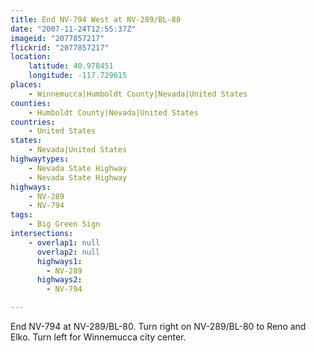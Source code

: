 ```yaml
---
title: End NV-794 West at NV-289/BL-80
date: "2007-11-24T12:55:37Z"
imageid: "2077857217"
flickrid: "2077857217"
location:
    latitude: 40.978451
    longitude: -117.729615
places:
    - Winnemucca|Humboldt County|Nevada|United States
counties:
    - Humboldt County|Nevada|United States
countries:
    - United States
states:
    - Nevada|United States
highwaytypes:
    - Nevada State Highway
    - Nevada State Highway
highways:
    - NV-289
    - NV-794
tags:
    - Big Green Sign
intersections:
    - overlap1: null
      overlap2: null
      highways1:
        - NV-289
      highways2:
        - NV-794

---
```

End NV-794 at NV-289/BL-80.  Turn right on NV-289/BL-80 to Reno and Elko.  Turn left for Winnemucca city center.